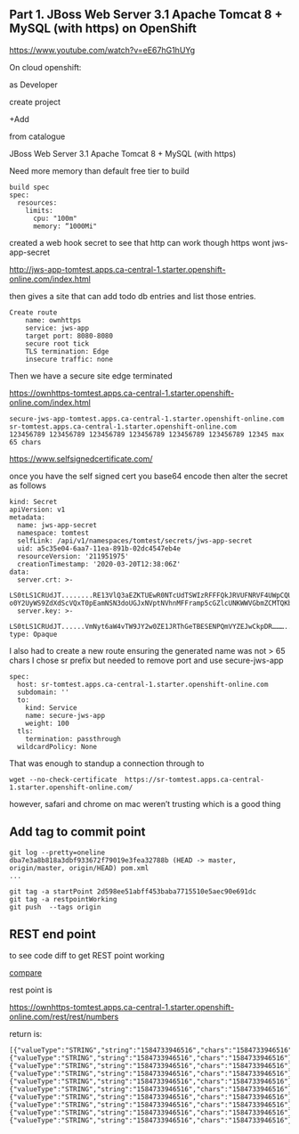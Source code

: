 ## Part 1. JBoss Web Server 3.1 Apache Tomcat 8 + MySQL (with https) on OpenShift

https://www.youtube.com/watch?v=eE67hG1hUYg

On cloud openshift:

as Developer

create project

+Add

from catalogue

JBoss Web Server 3.1 Apache Tomcat 8 + MySQL (with https)




Need more memory than default free tier to build

```
build spec
spec:
  resources:
    limits:
      cpu: "100m" 
      memory: “1000Mi"
```


created a web hook secret to see that http can work though https wont
jws-app-secret

http://jws-app-tomtest.apps.ca-central-1.starter.openshift-online.com/index.html

then gives a site that can add todo db entries and list those entries.

```
Create route
	name: ownhttps
	service: jws-app
	target port: 8080-8080
	secure root tick
	TLS termination: Edge
	insecure traffic: none
```
Then we have a secure site edge terminated

https://ownhttps-tomtest.apps.ca-central-1.starter.openshift-online.com/index.html

```
secure-jws-app-tomtest.apps.ca-central-1.starter.openshift-online.com
sr-tomtest.apps.ca-central-1.starter.openshift-online.com
123456789 123456789 123456789 123456789 123456789 123456789 12345 max 65 chars 
```

https://www.selfsignedcertificate.com/

once you have the self signed cert you base64 encode then alter the secret as follows

```
kind: Secret
apiVersion: v1
metadata:
  name: jws-app-secret
  namespace: tomtest
  selfLink: /api/v1/namespaces/tomtest/secrets/jws-app-secret
  uid: a5c35e04-6aa7-11ea-891b-02dc4547eb4e
  resourceVersion: '211951975'
  creationTimestamp: '2020-03-20T12:38:06Z'
data:
  server.crt: >-
    LS0tLS1CRUdJT........RE13VlQ3aEZKTUEwR0NTcUdTSWIzRFFFQkJRVUFNRVF4UWpCQUJnTlYKQkFNTU9YTn………o0Y2UyWS9ZdXdScVQxT0pEamNSN3doUGJxNVptNVhnMFFramp5cGZlcUNKWWVGbmZCMTQKb3YxUjhRUkM5eFdvRTVLaSt2SWtoUzJhR3cwTVkzWTR2NUUzbWZ5V2VaczBrM3llOUpkRjlwQ0FIM3JrcG9XWApBMEl2NG0rbzhNQytSZGVCZkFPTjMwcEx6MW9tYXhoNnRQaHRJSXk2UC9XRUR6M0J6dVNnL2dpV0trLytiNDg9Ci0tLS0tRU5EIENFUlRJRklDQVRFLS0tLS0=
  server.key: >-
    LS0tLS1CRUdJT......VmNyt6aW4vTW9JY2w0ZE1JRThGeTBESENPQmVYZEJwCkpDR………..AKeXYrZ0ZhVHJKN2RESHVqZFBSMVR3Q2puM1dCamdQUXhNcnFpNitlZGdZNVdQRDZtbjhBa0JkOHVzcmxhNWxpeApXSmtZSjluR1pZT3FjVHRmM1JVTUMzQVBFZ04rTkxhWkQ3U0o2cjJVa1ZLb3hPblN3QW5DCi0tLS0tRU5EIFJTQSBQUklWQVRFIEtFWS0tLS0t
type: Opaque
```

I also had to create a new route ensuring the generated name was not > 65 chars I chose sr prefix but needed to remove port and use secure-jws-app
 
```
spec:
  host: sr-tomtest.apps.ca-central-1.starter.openshift-online.com
  subdomain: ''
  to:
    kind: Service
    name: secure-jws-app
    weight: 100
  tls:
    termination: passthrough
  wildcardPolicy: None
```

That was enough to standup a connection through to

```
wget --no-check-certificate  https://sr-tomtest.apps.ca-central-1.starter.openshift-online.com/
```

however, safari and chrome on mac weren’t trusting which is a good thing

## Add tag to commit point

```
git log --pretty=oneline
dba7e3a8b818a3dbf933672f79019e3fea32788b (HEAD -> master, origin/master, origin/HEAD) pom.xml
...

git tag -a startPoint 2d598ee51abff453baba7715510e5aec90e691dc
git tag -a restpointWorking
git push  --tags origin

```


## REST end point

to see code diff to get REST point working

[compare](https://github.com/robinjohnhopkins/openshift-quickstarts/compare/startPoint...robinjohnhopkins:restpointWorking)

rest point is

https://ownhttps-tomtest.apps.ca-central-1.starter.openshift-online.com/rest/rest/numbers

return is:
```
[{"valueType":"STRING","string":"1584733946516","chars":"1584733946516"},{"valueType":"STRING","string":"1584733946516","chars":"1584733946516"},{"valueType":"STRING","string":"1584733946516","chars":"1584733946516"},{"valueType":"STRING","string":"1584733946516","chars":"1584733946516"},{"valueType":"STRING","string":"1584733946516","chars":"1584733946516"},{"valueType":"STRING","string":"1584733946516","chars":"1584733946516"},{"valueType":"STRING","string":"1584733946516","chars":"1584733946516"},{"valueType":"STRING","string":"1584733946516","chars":"1584733946516"},{"valueType":"STRING","string":"1584733946516","chars":"1584733946516"},{"valueType":"STRING","string":"1584733946516","chars":"1584733946516"}]
```



